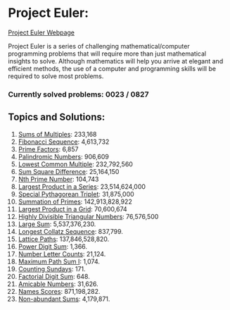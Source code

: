 # Project Euler:

[Project Euler Webpage](https://https://projecteuler.net/)

Project Euler is a series of challenging mathematical/computer programming problems that will require more than just mathematical insights to solve. Although mathematics will help you arrive at elegant and efficient methods, the use of a computer and programming skills will be required to solve most problems.

### Currently solved problems: 0023 / 0827

## Topics and Solutions:

1. [Sums of Multiples](https://projecteuler.net/problem=1): 233,168
2. [Fibonacci Sequence](https://projecteuler.net/problem=2): 4,613,732
3. [Prime Factors](https://projecteuler.net/problem=3): 6,857
4. [Palindromic Numbers](https://projecteuler.net/problem=4): 906,609
5. [Lowest Common Multiple](https://projecteuler.net/problem=5): 232,792,560
6. [Sum Square Difference](https://projecteuler.net/problem=6): 25,164,150
7. [Nth Prime Number](https://projecteuler.net/problem=7): 104,743
8. [Largest Product in a Series](https://projecteuler.net/problem=8): 23,514,624,000
9. [Special Pythagorean Triplet](https://projecteuler.net/problem=9): 31,875,000
10. [Summation of Primes](https://projecteuler.net/problem=10): 142,913,828,922
11. [Largest Product in a Grid](https://projecteuler.net/problem=11): 70,600,674
12. [Highly Divisible Triangular Numbers](https://projecteuler.net/problem=12): 76,576,500
13. [Large Sum](https://projecteuler.net/problem=13): 5,537,376,230.
14. [Longest Collatz Sequence](https://projecteuler.net/problem=14): 837,799.
15. [Lattice Paths](https://projecteuler.net/problem=15): 137,846,528,820.
16. [Power Digit Sum](https://projecteuler.net/problem=16): 1,366.
17. [Number Letter Counts](https://projecteuler.net/problem=17): 21,124.
18. [Maximum Path Sum I](https://projecteuler.net/problem=18): 1,074.
19. [Counting Sundays](https://projecteuler.net/problem=19): 171.
20. [Factorial Digit Sum](https://projecteuler.net/problem=20): 648.
21. [Amicable Numbers](https://projecteuler.net/problem=21): 31,626.
22. [Names Scores](https://projecteuler.net/problem=22): 871,198,282.
22. [Non-abundant Sums](https://projecteuler.net/problem=23): 4,179,871.
